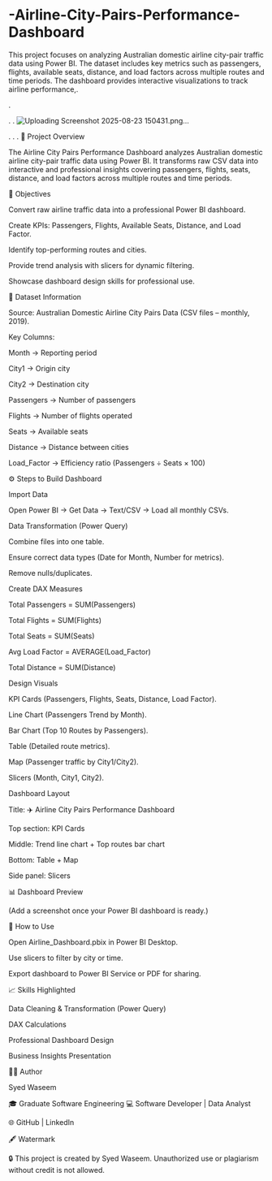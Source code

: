 # -Airline-City-Pairs-Performance-Dashboard
This project focuses on analyzing Australian domestic airline city-pair traffic data using Power BI. The dataset includes key metrics such as passengers, flights, available seats, distance, and load factors across multiple routes and time periods. The dashboard provides interactive visualizations to track airline performance,.

.


.
.
![Uploading Screenshot 2025-08-23 150431.png…]()


.
.
.
📌 Project Overview

The Airline City Pairs Performance Dashboard analyzes Australian domestic airline city-pair traffic data using Power BI.
It transforms raw CSV data into interactive and professional insights covering passengers, flights, seats, distance, and load factors across multiple routes and time periods.

🎯 Objectives

Convert raw airline traffic data into a professional Power BI dashboard.

Create KPIs: Passengers, Flights, Available Seats, Distance, and Load Factor.

Identify top-performing routes and cities.

Provide trend analysis with slicers for dynamic filtering.

Showcase dashboard design skills for professional use.

📂 Dataset Information

Source: Australian Domestic Airline City Pairs Data (CSV files – monthly, 2019).

Key Columns:

Month → Reporting period

City1 → Origin city

City2 → Destination city

Passengers → Number of passengers

Flights → Number of flights operated

Seats → Available seats

Distance → Distance between cities

Load_Factor → Efficiency ratio (Passengers ÷ Seats × 100)

⚙️ Steps to Build Dashboard

Import Data

Open Power BI → Get Data → Text/CSV → Load all monthly CSVs.

Data Transformation (Power Query)

Combine files into one table.

Ensure correct data types (Date for Month, Number for metrics).

Remove nulls/duplicates.

Create DAX Measures

Total Passengers = SUM(Passengers)

Total Flights = SUM(Flights)

Total Seats = SUM(Seats)

Avg Load Factor = AVERAGE(Load_Factor)

Total Distance = SUM(Distance)

Design Visuals

KPI Cards (Passengers, Flights, Seats, Distance, Load Factor).

Line Chart (Passengers Trend by Month).

Bar Chart (Top 10 Routes by Passengers).

Table (Detailed route metrics).

Map (Passenger traffic by City1/City2).

Slicers (Month, City1, City2).

Dashboard Layout

Title: ✈️ Airline City Pairs Performance Dashboard

Top section: KPI Cards

Middle: Trend line chart + Top routes bar chart

Bottom: Table + Map

Side panel: Slicers

📊 Dashboard Preview

(Add a screenshot once your Power BI dashboard is ready.)

🚀 How to Use

Open Airline_Dashboard.pbix in Power BI Desktop.

Use slicers to filter by city or time.

Export dashboard to Power BI Service or PDF for sharing.

📈 Skills Highlighted

Data Cleaning & Transformation (Power Query)

DAX Calculations

Professional Dashboard Design

Business Insights Presentation

👨‍💻 Author

Syed Waseem

🎓 Graduate Software Engineering 
💻 Software Developer | Data Analyst

🌐 GitHub
 | LinkedIn
 
🖋️ Watermark

🔒 This project is created by Syed Waseem. Unauthorized use or plagiarism without credit is not allowed.
